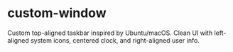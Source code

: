 # custom-window
Custom top-aligned taskbar inspired by Ubuntu/macOS. Clean UI with left-aligned system icons, centered clock, and right-aligned user info.
